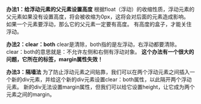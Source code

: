 ```所谓float（浮动）的消除，指的是清除float（浮动）与float（浮动）之间的对对方的影响。

```
**办法1：给浮动元素的父元素设置高度**
根据float（浮动）的收缩性质，浮动元素的父元素如果没有设置高度，将会被收缩为0px，这将会对后面的元素造成影响。
如果一个元素要浮动，那么它的父元素一定要有高度。
有高度的盒子，才能关住浮动。

**办法2：clear：both**
clear是清除，both指的是左浮动，右浮动都要清除。
clear：both的意思就是：不允许左侧和右侧有浮动对象。
**这个办法有一个很大的问题，它所在的标签，margin属性失效！**

**办法3：隔墙法**
为了防止浮动元素之间贴靠，我们可以在两个浮动元素之间插入一个新的div元素，并给这个新的div元素设置clear：both属性，以此隔开两个浮动元素。
新的div无法设置margin属性，但我们可以给它设置height，让它成为两个元素之间的margin。